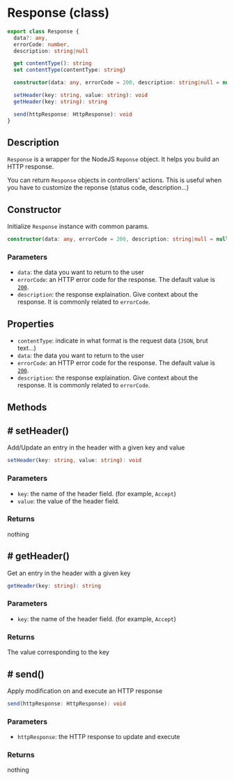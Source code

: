 # Response (class)

```ts
export class Response {
  data?: any,
  errorCode: number,
  description: string|null

  get contentType(): string
  set contentType(contentType: string)

  constructor(data: any, errorCode = 200, description: string|null = null)

  setHeader(key: string, value: string): void
  getHeader(key: string): string

  send(httpResponse: HttpResponse): void
}
```

## Description

`Response` is a wrapper for the NodeJS `Reponse` object. It helps you build an HTTP response.

You can return `Response` objects in controllers' actions. This is useful when you have to customize the reponse (status code, description...)

## Constructor

Initialize `Response` instance with common params.

```ts
constructor(data: any, errorCode = 200, description: string|null = null)
```

### Parameters

- `data`: the data you want to return to the user
- `errorCode`: an HTTP error code for the response. The default value is [`200`](https://tools.ietf.org/html/rfc2616#section-10.2.1).
- `description`: the response explaination. Give context about the response. It is commonly related to `errorCode`.

## Properties

- `contentType`: indicate in what format is the request data (`JSON`, brut text...)
- `data`: the data you want to return to the user
- `errorCode`: an HTTP error code for the response. The default value is [`200`](https://tools.ietf.org/html/rfc2616#section-10.2.1).
- `description`: the response explaination. Give context about the response. It is commonly related to `errorCode`.

## Methods
## # setHeader()

Add/Update an entry in the header with a given key and value

```ts
setHeader(key: string, value: string): void
```

### Parameters

- `key`: the name of the header field. (for example, `Accept`)
- `value`: the value of the header field.

### Returns

nothing

## # getHeader()

Get an entry in the header with a given key

```ts
getHeader(key: string): string
```

### Parameters

- `key`: the name of the header field. (for example, `Accept`)

### Returns

The value corresponding to the key

## # send()

Apply modification on and execute an HTTP response

```ts
send(httpResponse: HttpResponse): void
```

### Parameters

- `httpResponse`: the HTTP response to update and execute

### Returns

nothing

